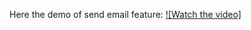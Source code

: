 Here the demo of send email feature:
[![Watch the video]](https://www.loom.com/embed/5f0f26924da34c09ab3c470157b5e486?sid=5dd5f93a-34d4-4245-9645-58ea7ccd5e16")
